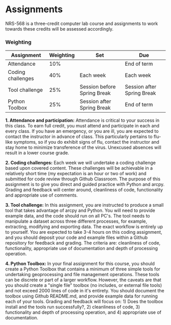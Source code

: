 # Assignments

NRS-568 is a three-credit computer lab course and assignments to work towards these credits will be assessed accordingly.

### Weighting

Assignment | Weighting | Set | Due
---------- | --------- | --- | ---
Attendance | 10% | | End of term
Coding challenges | 40% | Each week |Each week
Tool challenge | 25% | Session before Spring Break | Session after Spring Break
Python Toolbox | 25% | Session after Spring Break | End of term

**1. Attendance and participation:** Attendance is critical to your success in this class. To earn full credit, you must attend and participate in each and every class. If you have an emergency, or you are ill, you are expected to contact the instructor in advance of class. This particularly pertains to flu-like symptoms, so if you do exhibit signs of flu, contact the instructor and stay home to minimize transference of the virus. Unexcused absences will result in a lower course grade.

**2. Coding challenges:** Each week we will undertake a coding challenge based upon covered content. These challenges will be achievable in a relatively short time (my expectation is an hour or two of work) and submitted for code review through Github Classroom. The purpose of this assignment is to give you direct and guided practice with Python and arcpy. Grading and feedback will center around, cleanliness of code, functionality and appropriate use of comments.

**3. Tool challenge:** In this assignment, you are instructed to produce a small tool that takes advantage of arcpy and Python. You will need to provide example data, and the code should run on all PC's. The tool needs to manipulate a dataset across three different processes, for example, extracting, modifying and exporting data. The exact workflow is entirely up to yourself. You are expected to take 3-4 hours on this coding assignment, and you should deposit your code and example files within a Github repository for feedback and grading. The criteria are: cleanliness of code, functionality, appropriate use of documentation and depth of processing operation.

**4. Python Toolbox:** In your final assignment for this course, you should create a Python Toolbox that contains a minimum of three simple tools for undertaking geoprocessing and file management operations. These tools can be discrete or part of a larger workflow. However, the caveats are that you should create a "single file" toolbox (no includes, or external file tools) and not exceed 2000 lines of code in it's entirety. You should document the toolbox using Github README.md, and provide example data for running each of your tools. Grading and feedback will focus on: 1) Does the toolbox install and the tools run successfully?, 2) cleanliness of code, 3) functionality and depth of processing operation, and 4) appropriate use of documentation.
